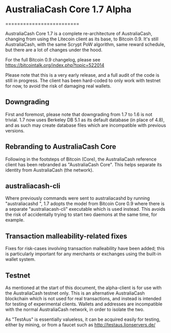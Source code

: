# AustraliaCash Core 1.7 Alpha
=========================

AustraliaCash Core 1.7 is a complete re-architecture of AustraliaCash, changing from
using the Litecoin client as its base, to Bitcoin 0.9. It's still AustraliaCash,
with the same Scrypt PoW algorithm, same reward schedule, but there are a 
lot of changes under the hood.


For the full Bitcoin 0.9 changelog, please see https://bitcointalk.org/index.php?topic=522014

Please note that this is a very early release, and a full audit of the code
is still in progress. The client has been hard-coded to only work with testnet
for now, to avoid the risk of damaging real wallets.


Downgrading
-----------

First and foremost, please note that downgrading from 1.7 to 1.6 is not trivial.
1.7 now uses Berkeley DB 5.1 as its default database (in place of 4.8), and as
such may create database files which are incompatible with previous versions.

Rebranding to AustraliaCash Core
---------------------------

Following in the footsteps of Bitcoin (Core), the AustraliaCash reference client
has been rebranded as "AustraliaCash Core". This helps separate its identity
from AustraliaCash (the network).

australiacash-cli
------------

Where previously commands were sent to australiacashd by running
"australiacashd <command>", 1.7 adopts the model from Bitcoin Core 0.9 where there is
a separate "australiacash-cli" executable which is used instead. This avoids the risk
of accidentally trying to start two daemons at the same time, for example.


Transaction malleability-related fixes
--------------------------------------

Fixes for risk-cases involving transaction malleability have been added; this
is particularly important for any merchants or exchanges using the built-in
wallet system. 

Testnet
-------

As mentioned at the start of this document, the alpha-client is for use with the
AustraliaCash testnet only. This is an alternative AustraliaCash blockchain which is
not used for real transactions, and instead is intended for testing of experimental
clients. Wallets and addresses are incompatible with the normal AustraliaCash
network, in order to isolate the two.

As "TestAus" is essentially valueless, it can be acquired easily for testing,
either by mining, or from a faucet such as http://testaus.lionservers.de/
